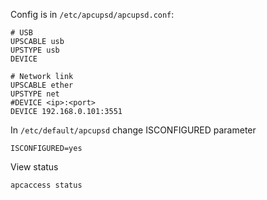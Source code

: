 Config is in `/etc/apcupsd/apcupsd.conf`:
```
# USB 
UPSCABLE usb
UPSTYPE usb
DEVICE

# Network link
UPSCABLE ether 
UPSTYPE net
#DEVICE <ip>:<port>
DEVICE 192.168.0.101:3551
```

In `/etc/default/apcupsd` change ISCONFIGURED parameter
```
ISCONFIGURED=yes
```

View status
```
apcaccess status
```
